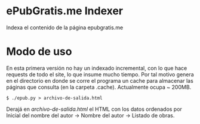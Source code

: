 ePubGratis.me Indexer
=====================

Indexa el contenido de la página epubgratis.me

Modo de uso
===========

En esta primera versión no hay un indexado incremental, con lo que hace requests de todo el site, lo
que insume mucho tiempo.  Por tal motivo genera en el directorio en donde se corre el programa
un cache para almacenar las páginas que consulta (en la carpeta .cache).  Actualmente ocupa ~ 200MB.

	$ ./epub.py > archivo-de-salida.html

Derajá en *archivo-de-salida.html* el HTML con los datos ordenados por Inicial del nombre del autor -> Nombre del autor -> Listado de obras.
